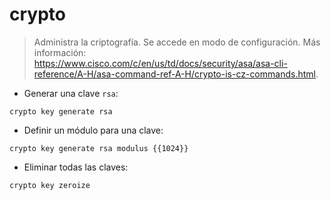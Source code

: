 # crypto

> Administra la criptografía.
> Se accede en modo de configuración.
> Más información: <https://www.cisco.com/c/en/us/td/docs/security/asa/asa-cli-reference/A-H/asa-command-ref-A-H/crypto-is-cz-commands.html>.

- Generar una clave `rsa`:

`crypto key generate rsa`

- Definir un módulo para una clave:

`crypto key generate rsa modulus {{1024}}`

- Eliminar todas las claves:

`crypto key zeroize`
